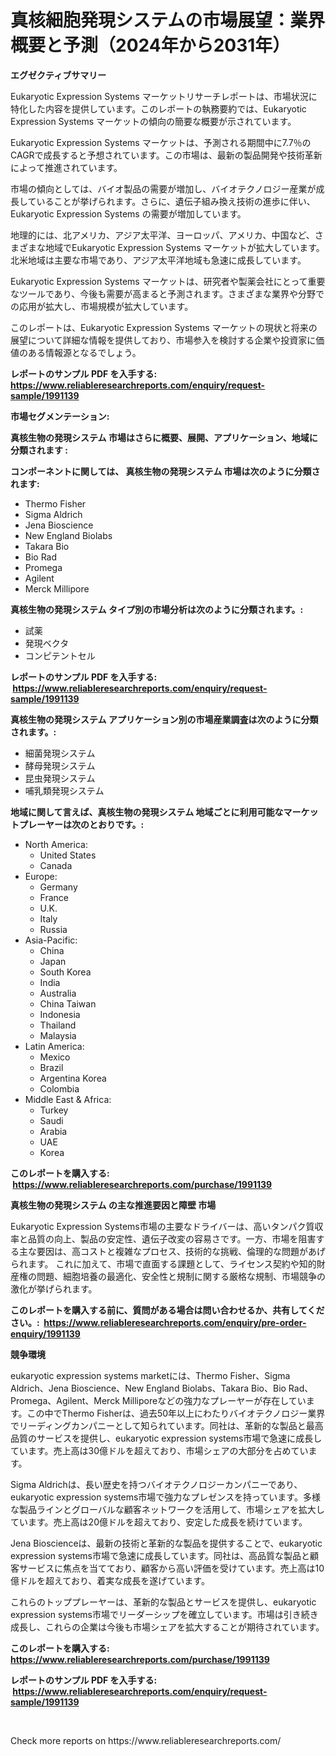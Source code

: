<p><h1>真核細胞発現システムの市場展望：業界概要と予測（2024年から2031年）</h1></p><p><strong>エグゼクティブサマリー</strong></p>
<p><p>Eukaryotic Expression Systems マーケットリサーチレポートは、市場状況に特化した内容を提供しています。このレポートの執務要約では、Eukaryotic Expression Systems マーケットの傾向の簡要な概要が示されています。</p><p>Eukaryotic Expression Systems マーケットは、予測される期間中に7.7％のCAGRで成長すると予想されています。この市場は、最新の製品開発や技術革新によって推進されています。</p><p>市場の傾向としては、バイオ製品の需要が増加し、バイオテクノロジー産業が成長していることが挙げられます。さらに、遺伝子組み換え技術の進歩に伴い、Eukaryotic Expression Systems の需要が増加しています。</p><p>地理的には、北アメリカ、アジア太平洋、ヨーロッパ、アメリカ、中国など、さまざまな地域でEukaryotic Expression Systems マーケットが拡大しています。北米地域は主要な市場であり、アジア太平洋地域も急速に成長しています。</p><p>Eukaryotic Expression Systems マーケットは、研究者や製薬会社にとって重要なツールであり、今後も需要が高まると予測されます。さまざまな業界や分野での応用が拡大し、市場規模が拡大しています。</p><p>このレポートは、Eukaryotic Expression Systems マーケットの現状と将来の展望について詳細な情報を提供しており、市場参入を検討する企業や投資家に価値のある情報源となるでしょう。</p></p>
<p><strong>レポートのサンプル PDF を入手する: <a href="https://www.reliableresearchreports.com/enquiry/request-sample/1991139">https://www.reliableresearchreports.com/enquiry/request-sample/1991139</a></strong></p>
<p><strong>市場セグメンテーション:</strong></p>
<p><strong> 真核生物の発現システム 市場はさらに概要、展開、アプリケーション、地域に分類されます :</strong></p>
<p><strong>コンポーネントに関しては、 真核生物の発現システム 市場は次のように分類されます: &nbsp;</strong></p>
<p><ul><li>Thermo Fisher</li><li>Sigma Aldrich</li><li>Jena Bioscience</li><li>New England Biolabs</li><li>Takara Bio</li><li>Bio Rad</li><li>Promega</li><li>Agilent</li><li>Merck Millipore</li></ul></p>
<p><strong> 真核生物の発現システム タイプ別の市場分析は次のように分類されます。:</strong></p>
<p><ul><li>試薬</li><li>発現ベクタ</li><li>コンピテントセル</li></ul></p>
<p><strong>レポートのサンプル PDF を入手する: &nbsp;<a href="https://www.reliableresearchreports.com/enquiry/request-sample/1991139">https://www.reliableresearchreports.com/enquiry/request-sample/1991139</a></strong></p>
<p><strong> 真核生物の発現システム アプリケーション別の市場産業調査は次のように分類されます。:</strong></p>
<p><ul><li>細菌発現システム</li><li>酵母発現システム</li><li>昆虫発現システム</li><li>哺乳類発現システム</li></ul></p>
<p><strong>地域に関して言えば、真核生物の発現システム 地域ごとに利用可能なマーケットプレーヤーは次のとおりです。:</strong></p>
<p><ul>
    <li>
        North America:
        <ul>
            <li>United States</li>
            <li>Canada</li>
        </ul>
    </li>
    <li>
        Europe:
        <ul>
            <li>Germany</li>
            <li>France</li>
            <li>U.K.</li>
            <li>Italy</li>
            <li>Russia</li>
        </ul>
    </li>
    <li>
        Asia-Pacific:
        <ul>
            <li>China</li>
            <li>Japan</li>
            <li>South Korea</li>
            <li>India</li>
            <li>Australia</li>
            <li>China Taiwan</li>
            <li>Indonesia</li>
            <li>Thailand</li>
            <li>Malaysia</li>
        </ul>
    </li>
    <li>
        Latin America:
        <ul>
            <li>Mexico</li>
            <li>Brazil</li>
            <li>Argentina Korea</li>
            <li>Colombia</li>
        </ul>
    </li>
    <li>
        Middle East & Africa:
        <ul>
            <li>Turkey</li>
            <li>Saudi</li>
            <li>Arabia</li>
            <li>UAE</li>
            <li>Korea</li>
        </ul>
    </li>
    </ul></p>
<p><strong>このレポートを購入する: &nbsp;<a href="https://www.reliableresearchreports.com/purchase/1991139">https://www.reliableresearchreports.com/purchase/1991139</a></strong></p>
<p><strong>真核生物の発現システム の主な推進要因と障壁 市場</strong></p>
<p><p>Eukaryotic Expression Systems市場の主要なドライバーは、高いタンパク質収率と品質の向上、製品の安定性、遺伝子改変の容易さです。一方、市場を阻害する主な要因は、高コストと複雑なプロセス、技術的な挑戦、倫理的な問題があげられます。 これに加えて、市場で直面する課題として、ライセンス契約や知的財産権の問題、細胞培養の最適化、安全性と規制に関する厳格な規制、市場競争の激化が挙げられます。</p></p>
<p><strong>このレポートを購入する前に、質問がある場合は問い合わせるか、共有してください。:&nbsp; <a href="https://www.reliableresearchreports.com/enquiry/pre-order-enquiry/1991139">https://www.reliableresearchreports.com/enquiry/pre-order-enquiry/1991139</a></strong></p>
<p><strong>競争環境</strong></p>
<p><p>eukaryotic expression systems marketには、Thermo Fisher、Sigma Aldrich、Jena Bioscience、New England Biolabs、Takara Bio、Bio Rad、Promega、Agilent、Merck Milliporeなどの強力なプレーヤーが存在しています。この中でThermo Fisherは、過去50年以上にわたりバイオテクノロジー業界でリーディングカンパニーとして知られています。同社は、革新的な製品と最高品質のサービスを提供し、eukaryotic expression systems市場で急速に成長しています。売上高は30億ドルを超えており、市場シェアの大部分を占めています。</p><p>Sigma Aldrichは、長い歴史を持つバイオテクノロジーカンパニーであり、eukaryotic expression systems市場で強力なプレゼンスを持っています。多様な製品ラインとグローバルな顧客ネットワークを活用して、市場シェアを拡大しています。売上高は20億ドルを超えており、安定した成長を続けています。</p><p>Jena Bioscienceは、最新の技術と革新的な製品を提供することで、eukaryotic expression systems市場で急速に成長しています。同社は、高品質な製品と顧客サービスに焦点を当てており、顧客から高い評価を受けています。売上高は10億ドルを超えており、着実な成長を遂げています。</p><p>これらのトッププレーヤーは、革新的な製品とサービスを提供し、eukaryotic expression systems市場でリーダーシップを確立しています。市場は引き続き成長し、これらの企業は今後も市場シェアを拡大することが期待されています。</p></p>
<p><strong>このレポートを購入する: &nbsp; <a href="https://www.reliableresearchreports.com/purchase/1991139">https://www.reliableresearchreports.com/purchase/1991139</a></strong></p>
<p><strong>レポートのサンプル PDF を入手する: &nbsp;<a href="https://www.reliableresearchreports.com/enquiry/request-sample/1991139">https://www.reliableresearchreports.com/enquiry/request-sample/1991139</a></strong><strong></strong></p>
<p>&nbsp;</p>
<p>Check more reports on https://www.reliableresearchreports.com/</p>